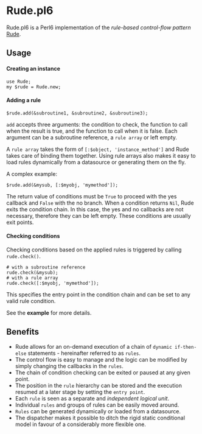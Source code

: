 # Rude.pl6
Rude.pl6 is a Perl6 implementation of the *rule-based control-flow pattern* [Rude](https://github.com/kaisersparpick/Rude).

## Usage

#### Creating an instance
```perl6
use Rude;
my $rude = Rude.new;
```

#### Adding a rule

```perl6
$rude.add(&subroutine1, &subroutine2, &subroutine3);
```
`add` accepts three arguments: the condition to check, the function to call when the result is true, and the function to call when it is false. Each argument can be a subroutine reference, a `rule array` or left empty.

A `rule array` takes the form of `[:$object, 'instance_method']` and Rude takes care of binding them together. Using rule arrays also makes it easy to load rules dynamically from a datasource or generating them on the fly.

A complex example:
```perl6
$rude.add(&mysub, [:$myobj, 'mymethod']);
```

The return value of conditions must be `True` to proceed with the yes callback and `False` with the no branch. When a condition returns `Nil`, Rude exits the condition chain. In this case, the yes and no callbacks are not necessary, therefore they can be left empty. These conditions are usually exit points.

#### Checking conditions

Checking conditions based on the applied rules is triggered by calling `rude.check()`.

```perl6
# with a subroutine reference
rude.check(&mysub);
# with a rule array
rude.check([:$myobj, 'mymethod']);
```

This specifies the entry point in the condition chain and can be set to any valid rule condition.

See the **example** for more details.

## Benefits

  - Rude allows for an on-demand execution of a chain of `dynamic if-then-else` statements - hereinafter referred to as `rules`.
  - The control flow is easy to manage and the logic can be modified by simply changing the callbacks in the `rules`.
  - The chain of condition checking can be exited or paused at any given point.
  - The position in the `rule` hierarchy can be stored and the execution resumed at a later stage by setting the `entry point`. 
  - Each `rule` is seen as a separate and *independent logical unit*.
  - Individual `rules` and groups of rules can be easily moved around.
  - `Rules` can be generated dynamically or loaded from a datasource. 
  - The dispatcher makes it possible to ditch the rigid static conditional model in favour of a considerably more flexible one.
